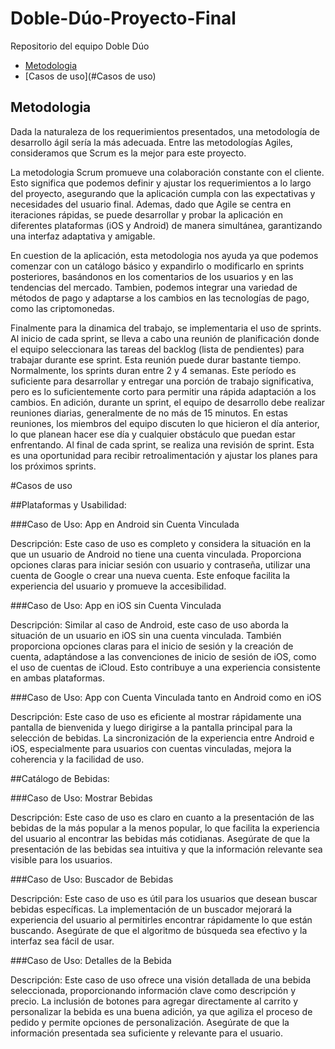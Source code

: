 # Doble-Dúo-Proyecto-Final
Repositorio del equipo Doble Dúo
- [Metodologia](#Metodologia)
- [Casos de uso](#Casos de uso)

## Metodologia 
Dada la naturaleza de los requerimientos presentados, una metodología de desarrollo ágil sería la más adecuada. Entre las metodologías Agiles, consideramos que Scrum es la mejor para este proyecto.

La metodologia Scrum promueve una colaboración constante con el cliente. Esto significa que podemos definir y ajustar los requerimientos a lo largo del proyecto, asegurando que la aplicación cumpla con las expectativas y necesidades del usuario final. Ademas, dado que Agile se centra en iteraciones rápidas, se puede desarrollar y probar la aplicación en diferentes plataformas (iOS y Android) de manera simultánea, garantizando una interfaz adaptativa y amigable. 

En cuestion de la aplicación, esta metodologia nos ayuda ya que podemos comenzar con un catálogo básico y expandirlo o modificarlo en sprints posteriores, basándonos en los comentarios de los usuarios y en las tendencias del mercado. Tambien, podemos integrar una variedad de métodos de pago y adaptarse a los cambios en las tecnologías de pago, como las criptomonedas.

Finalmente para la dinamica del trabajo, se implementaria el uso de sprints. Al inicio de cada sprint, se lleva a cabo una reunión de planificación donde el equipo seleccionara las tareas del backlog (lista de pendientes) para trabajar durante ese sprint. Esta reunión puede durar bastante tiempo. Normalmente, los sprints duran entre 2 y 4 semanas. Este período es suficiente para desarrollar y entregar una porción de trabajo significativa, pero es lo suficientemente corto para permitir una rápida adaptación a los cambios. En adición, durante un sprint, el equipo de desarrollo debe realizar reuniones diarias, generalmente de no más de 15 minutos. En estas reuniones, los miembros del equipo discuten lo que hicieron el día anterior, lo que planean hacer ese día y cualquier obstáculo que puedan estar enfrentando. Al final de cada sprint, se realiza una revisión de sprint. Esta es una oportunidad para recibir retroalimentación y ajustar los planes para los próximos sprints.


#Casos de uso

##Plataformas y Usabilidad:

###Caso de Uso: App en Android sin Cuenta Vinculada

Descripción: Este caso de uso es completo y considera la situación en la que un usuario de Android no tiene una cuenta vinculada. Proporciona opciones claras para iniciar sesión con usuario y contraseña, utilizar una cuenta de Google o crear una nueva cuenta. Este enfoque facilita la experiencia del usuario y promueve la accesibilidad.

###Caso de Uso: App en iOS sin Cuenta Vinculada

Descripción: Similar al caso de Android, este caso de uso aborda la situación de un usuario en iOS sin una cuenta vinculada. También proporciona opciones claras para el inicio de sesión y la creación de cuenta, adaptándose a las convenciones de inicio de sesión de iOS, como el uso de cuentas de iCloud. Esto contribuye a una experiencia consistente en ambas plataformas.

###Caso de Uso: App con Cuenta Vinculada tanto en Android como en iOS

Descripción: Este caso de uso es eficiente al mostrar rápidamente una pantalla de bienvenida y luego dirigirse a la pantalla principal para la selección de bebidas. La sincronización de la experiencia entre Android e iOS, especialmente para usuarios con cuentas vinculadas, mejora la coherencia y la facilidad de uso.

##Catálogo de Bebidas:

###Caso de Uso: Mostrar Bebidas

Descripción: Este caso de uso es claro en cuanto a la presentación de las bebidas de la más popular a la menos popular, lo que facilita la experiencia del usuario al encontrar las bebidas más cotidianas. Asegúrate de que la presentación de las bebidas sea intuitiva y que la información relevante sea visible para los usuarios.

###Caso de Uso: Buscador de Bebidas

Descripción: Este caso de uso es útil para los usuarios que desean buscar bebidas específicas. La implementación de un buscador mejorará la experiencia del usuario al permitirles encontrar rápidamente lo que están buscando. Asegúrate de que el algoritmo de búsqueda sea efectivo y la interfaz sea fácil de usar.

###Caso de Uso: Detalles de la Bebida

Descripción: Este caso de uso ofrece una visión detallada de una bebida seleccionada, proporcionando información clave como descripción y precio. La inclusión de botones para agregar directamente al carrito y personalizar la bebida es una buena adición, ya que agiliza el proceso de pedido y permite opciones de personalización. Asegúrate de que la información presentada sea suficiente y relevante para el usuario.

